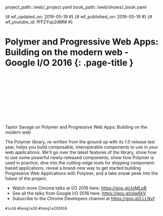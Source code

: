 project_path: /web/_project.yaml book_path: /web/shows/_book.yaml

{# wf_updated_on: 2016-05-19 #} {# wf_published_on: 2016-05-19 #} {# wf_youtube_id: fFF2Yup2dMM #}

# Polymer and Progressive Web Apps: Building on the modern web - Google I/O 2016 {: .page-title }

<div class="video-wrapper">
  <iframe class="devsite-embedded-youtube-video" data-video-id="fFF2Yup2dMM"
          data-autohide="1" data-showinfo="0" frameborder="0" allowfullscreen>
  </iframe>
</div>

Taylor Savage on Polymer and Progressive Web Apps: Building on the modern web

The Polymer library, re-written from the ground up with its 1.0 release last year, helps you build composable, interoperable components to use in your web applications. We'll go over the latest features of the library, show how to use some powerful newly-released components, show how Polymer is used in practice, dive into the cutting-edge tools for shipping component-based applications, reveal a brand-new way to get started building Progressive Web Applications with Polymer, and a take sneak peek into the future of the project.

* Watch more Chrome talks at I/O 2016 here: <https://goo.gl/JoMLpB> 
* See all the talks from Google I/O 2016 here: <https://goo.gl/olw6kV>
* Subscribe to the Chrome Developers channel at <https://goo.gl/LLLNvf>

`#io16` `#GoogleIO` `#GoogleIO2016`